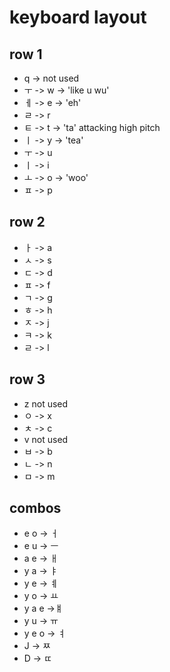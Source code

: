 # keyboard layout

## row 1

- q -> not used
- ㅜ -> w -> 'like u wu'
- ㅔ -> e -> 'eh'
- ㄹ -> r
- ㅌ -> t -> 'ta' attacking high pitch
- ㅣ -> y -> 'tea'
- ㅜ -> u
- ㅣ -> i
- ㅗ -> o -> 'woo'
- ㅍ -> p

## row 2

- ㅏ -> a
- ㅅ -> s
- ㄷ -> d
- ㅍ -> f
- ㄱ -> g
- ㅎ -> h
- ㅈ -> j
- ㅋ -> k
- ㄹ -> l

## row 3

- z not used
- ㅇ -> x
- ㅊ -> c
- v not used
- ㅂ -> b
- ㄴ -> n
- ㅁ -> m

## combos

- e o -> ㅓ
- e u -> ㅡ
- a e -> ㅐ
- y a -> ㅑ
- y e -> ㅖ
- y o -> ㅛ
- y a e ->ㅒ
- y u -> ㅠ
- y e o -> ㅕ
- J -> ㅉ
- D -> ㄸ

